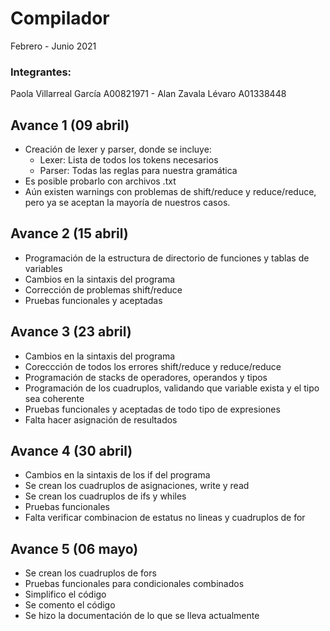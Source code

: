 # Compilador

Febrero - Junio 2021

### Integrantes: 
Paola Villarreal García A00821971 -
Alan Zavala Lévaro A01338448

## Avance 1 (09 abril)
* Creación de lexer y parser, donde se incluye:
    - Lexer: Lista de todos los tokens necesarios
    - Parser: Todas las reglas para nuestra gramática
* Es posible probarlo con archivos .txt
* Aún existen warnings con problemas de shift/reduce y reduce/reduce, pero ya se aceptan la mayoría de nuestros casos. 

## Avance 2 (15 abril)
* Programación de la estructura de directorio de funciones y tablas de variables
* Cambios en la sintaxis del programa
* Corrección de problemas shift/reduce
* Pruebas funcionales y aceptadas

## Avance 3 (23 abril)
* Cambios en la sintaxis del programa
* Coreccción de todos los errores shift/reduce y reduce/reduce
* Programación de stacks de operadores, operandos y tipos
* Programación de los cuadruplos, validando que variable exista y el tipo sea coherente
* Pruebas funcionales y aceptadas de todo tipo de expresiones
* Falta hacer asignación de resultados

## Avance 4 (30 abril)
* Cambios en la sintaxis de los if del programa
* Se crean los cuadruplos de asignaciones, write y read
* Se crean los cuadruplos de ifs y whiles
* Pruebas funcionales
* Falta verificar combinacion de estatus no lineas y cuadruplos de for

## Avance 5 (06 mayo)
* Se crean los cuadruplos de fors
* Pruebas funcionales para condicionales combinados
* Simplifico el código
* Se comento el código
* Se hizo la documentación de lo que se lleva actualmente